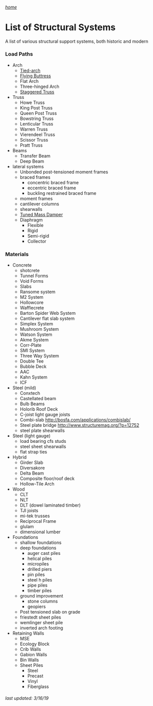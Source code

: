 ###### [home](/index.html)
# List of Structural Systems

A list of various structural support systems, both historic and modern

### Load Paths

- Arch
	- [Tied-arch](https://en.wikipedia.org/wiki/Tied-arch_bridge)
	- [Flying Buttress](https://en.wikipedia.org/wiki/Flying_buttress)
	- Flat Arch
	- Three-hinged Arch
	- [Staggered Truss](https://en.wikipedia.org/wiki/Staggered_truss_system)
- Truss
	- Howe Truss
	- King Post Truss
	- Queen Post Truss
	- Bowstring Truss
	- Lenticular Truss
	- Warren Truss
	- Vierendeel Truss
	- Scissor Truss
	- Pratt Truss
- Beams
	- Transfer Beam
	- Deep Beam
- lateral systems
	- Unbonded post-tensioned moment frames
	- braced frames
		- concentric braced frame
		- eccentric braced frame
		- buckling restrained braced frame
	- moment frames
	- cantilever columns
	- shearwalls
	- [Tuned Mass Damper](https://en.wikipedia.org/wiki/Tuned_mass_damper)
	- Diaphragm
		- Flexible
		- Rigid
		- Semi-rigid
		- Collector

### Materials
- Concrete
	- shotcrete
	- Tunnel Forms
	- Void Forms
	- Slabs
	- Ransome system
	- M2 System
	- Hollowcore
	- Wafflecrete
	- Barton Spider Web System
	- Cantilever flat slab system
	- Simplex System
	- Mushroom System
	- Watson System
	- Akme System
	- Corr-Plate
	- SMI System
	- Three Way System
	- Double Tee
	- Bubble Deck
	- AAC
	- Kahn System
	- ICF
- Steel (mild)
	- Conxtech
	- Castellated beam
	- Bulb Beams
	- Holorib Roof Deck
	- C-joist light gauge joists
	- Combi-slab http://bosfa.com/applications/combislab/
	- Steel plate bridge http://www.structuremag.org/?p=12752
	- steel plate shearwalls
- Steel (light gauge)
	- load bearing cfs studs
	- steel sheet shearwalls
	- flat strap ties
- Hybrid
	- Girder Slab
	- Diversakore
	- Delta Beam
	- Composite floor/roof deck
	- Hollow-Tile Arch
- Wood
	- CLT
	- NLT
	- DLT (dowel laminated timber)
	- TJI joists
	- mi-tek trusses
	- Reciprocal Frame
	- glulam
	- dimensional lumber
- Foundations
	- shallow foundations
	- deep foundations
		- auger cast piles
		- helical piles
		- micropiles
		- drilled piers
		- pin piles
		- steel h piles
		- pipe piles
		- timber piles
	- ground improvement
		- stone columns
		- geopiers
	- Post tensioned slab on grade
	- friestedt sheet piles
	- wemlinger sheet pile
	- inverted arch footing
- Retaining Walls
	- MSE
	- Ecology Block
	- Crib Walls
	- Gabion Walls
	- Bin Walls
	- Sheet Piles
		- Steel
		- Precast
		- Vinyl
		- Fiberglass


###### *last updated: 3/16/19*